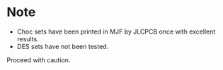 Note
======

* Choc sets have been printed in MJF by JLCPCB once with excellent results.
* DES sets have not been tested.

Proceed with caution.
